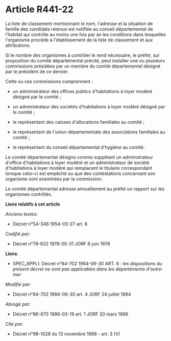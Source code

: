 # Article R441-22

La liste de classement mentionnant le nom, l'adresse et la situation de famille des candidats retenus est notifiée au conseil
départemental de l'habitat qui contrôle au moins une fois par an les conditions dans lesquelles l'organisme procède à
l'établissement de la liste de classement et aux attributions.

Si le nombre des organismes à contrôler le rend nécessaire, le préfet, sur proposition du comité départemental précité, peut
installer une ou plusieurs commissions présidées par un membre du comité départemental désigné par le président de ce
dernier.

Cette ou ces commissions comprennent :

- un administrateur des offices publics d'habitations à loyer modéré désigné par le comité ;

- un administrateur des sociétés d'habitations à loyer modéré désigné par le comité ;

- le représentant des caisses d'allocations familiales au comité ;

- le représentant de l'union départementale des associations familiales au comité ;

- le représentant du conseil départemental d'hygiène au comité.

Le comité départemental désigne comme suppléant un administrateur d'office d'habitations à loyer modéré et un administrateur
de société d'habitations à loyer modéré qui remplacent le titulaire correspondant lorsque celui-ci est empêché ou que des
contestations concernant son organisme sont examinées par la commission.

Le comité départemental adresse annuellement au préfet un rapport sur les organismes contrôlés.

**Liens relatifs à cet article**

_Anciens textes_:

  - Décret n°54-346 1954-03-27 art. 6

_Codifié par_:

  - Décret n°78-622 1978-05-31 JORF 8 juin 1978

**Liens**:

  - SPEC_APPLI: Décret n°84-702 1984-06-30 ART. 6 : *les dispositions du présent décret ne sont pas applicables dans les départements d'outre-mer*

_Modifié par_:

  - Décret n°84-702 1984-06-30 art. 4 JORF 24 juillet 1984

_Abrogé par_:

  - Décret n°86-670 1986-03-19 art. 1 JORF 20 mars 1986

_Cité par_:

  - Décret n°98-1028 du 13 novembre 1998 - art. 3 (V)
